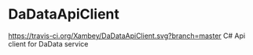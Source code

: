 # DaDataApiClient
https://travis-ci.org/Xambey/DaDataApiClient.svg?branch=master
C# Api client for DaData service
